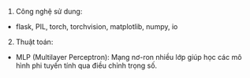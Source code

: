 1. Công nghệ sử dung:
- flask, PIL, torch, torchvision, matplotlib, numpy, io

2. Thuật toán:
- MLP (Multilayer Perceptron): Mạng nơ-ron nhiều lớp giúp học các mô hình phi tuyến tính qua điều chỉnh trọng số.
